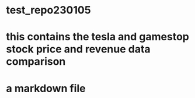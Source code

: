 # test_repo230105
# this contains the tesla and gamestop stock price and revenue data comparison
# a markdown file
